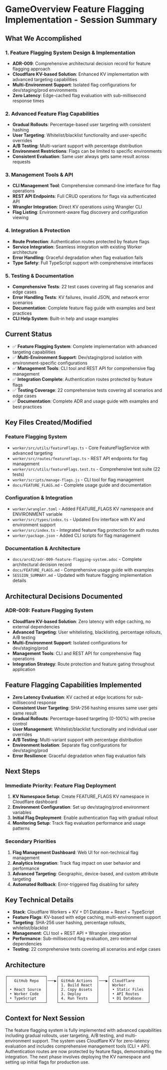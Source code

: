 # GameOverview Feature Flagging Implementation - Session Summary

## What We Accomplished

### 1. Feature Flagging System Design & Implementation
- **ADR-009**: Comprehensive architectural decision record for feature flagging approach
- **Cloudflare KV-based Solution**: Enhanced KV implementation with advanced targeting capabilities
- **Multi-Environment Support**: Isolated flag configurations for dev/staging/prod environments
- **Zero Latency**: Edge-cached flag evaluation with sub-millisecond response times

### 2. Advanced Feature Flag Capabilities
- **Gradual Rollouts**: Percentage-based user targeting with consistent hashing
- **User Targeting**: Whitelist/blacklist functionality and user-specific overrides
- **A/B Testing**: Multi-variant support with percentage distribution
- **Environment Restrictions**: Flags can be limited to specific environments
- **Consistent Evaluation**: Same user always gets same result across requests

### 3. Management Tools & API
- **CLI Management Tool**: Comprehensive command-line interface for flag operations
- **REST API Endpoints**: Full CRUD operations for flags via authenticated API
- **Wrangler Integration**: Direct KV operations using Wrangler CLI
- **Flag Listing**: Environment-aware flag discovery and configuration viewing

### 4. Integration & Protection
- **Route Protection**: Authentication routes protected by feature flags
- **Service Integration**: Seamless integration with existing Worker architecture
- **Error Handling**: Graceful degradation when flag evaluation fails
- **Type Safety**: Full TypeScript support with comprehensive interfaces

### 5. Testing & Documentation
- **Comprehensive Tests**: 22 test cases covering all flag scenarios and edge cases
- **Error Handling Tests**: KV failures, invalid JSON, and network error scenarios
- **Documentation**: Complete feature flag guide with examples and best practices
- **CLI Help System**: Built-in help and usage examples

## Current Status
- ✅ **Feature Flagging System**: Complete implementation with advanced targeting capabilities
- ✅ **Multi-Environment Support**: Dev/staging/prod isolation with environment-specific configurations
- ✅ **Management Tools**: CLI tool and REST API for comprehensive flag management
- ✅ **Integration Complete**: Authentication routes protected by feature flags
- ✅ **Testing Coverage**: 22 comprehensive tests covering all scenarios and edge cases
- ✅ **Documentation**: Complete ADR and usage guide with examples and best practices

## Key Files Created/Modified

### Feature Flagging System
- `worker/src/utils/featureFlags.ts` - Core FeatureFlagService with advanced targeting
- `worker/src/routes/featureFlags.ts` - REST API endpoints for flag management
- `worker/src/utils/featureFlags.test.ts` - Comprehensive test suite (22 tests)
- `worker/scripts/manage-flags.js` - CLI tool for flag management
- `docs/FEATURE_FLAGS.md` - Complete usage guide and documentation

### Configuration & Integration
- `worker/wrangler.toml` - Added FEATURE_FLAGS KV namespace and ENVIRONMENT variable
- `worker/src/types/index.ts` - Updated Env interface with KV and environment support
- `worker/src/index.ts` - Integrated feature flag protection for auth routes
- `worker/package.json` - Added CLI scripts for flag management

### Documentation & Architecture
- `docs/arc42/adr-009-feature-flagging-system.adoc` - Complete architectural decision record
- `docs/FEATURE_FLAGS.md` - Comprehensive usage guide with examples
- `SESSION_SUMMARY.md` - Updated with feature flagging implementation details

## Architectural Decisions Documented

### ADR-009: Feature Flagging System
- **Cloudflare KV-based Solution**: Zero latency with edge caching, no external dependencies
- **Advanced Targeting**: User whitelisting, blacklisting, percentage rollouts, A/B testing
- **Multi-Environment Support**: Isolated configurations for dev/staging/prod
- **Management Tools**: CLI and REST API for comprehensive flag operations
- **Integration Strategy**: Route protection and feature gating throughout application

## Feature Flagging Capabilities Implemented
- **Zero Latency Evaluation**: KV cached at edge locations for sub-millisecond response
- **Consistent User Targeting**: SHA-256 hashing ensures same user gets same result
- **Gradual Rollouts**: Percentage-based targeting (0-100%) with precise control
- **User Management**: Whitelist/blacklist functionality and individual user overrides
- **A/B Testing**: Multi-variant support with percentage distribution
- **Environment Isolation**: Separate flag configurations for dev/staging/prod
- **Error Resilience**: Graceful degradation when flag evaluation fails

## Next Steps

### Immediate Priority: Feature Flag Deployment
1. **KV Namespace Setup**: Create FEATURE_FLAGS KV namespace in Cloudflare dashboard
2. **Environment Configuration**: Set up dev/staging/prod environment variables
3. **Initial Flag Deployment**: Enable authentication flag with gradual rollout
4. **Monitoring Setup**: Track flag evaluation performance and usage patterns

### Secondary Priorities
1. **Flag Management Dashboard**: Web UI for non-technical flag management
2. **Analytics Integration**: Track flag impact on user behavior and performance
3. **Advanced Targeting**: Geographic, device-based, and custom attribute targeting
4. **Automated Rollback**: Error-triggered flag disabling for safety

## Key Technical Details
- **Stack**: Cloudflare Workers + KV + D1 Database + React + TypeScript
- **Feature Flags**: KV-based with edge caching, multi-environment support
- **Targeting**: SHA-256 user hashing, percentage rollouts, whitelist/blacklist
- **Management**: CLI tool + REST API + Wrangler integration
- **Performance**: Sub-millisecond flag evaluation, zero external dependencies
- **Testing**: 22 comprehensive tests covering all scenarios and edge cases

## Architecture
```
┌─────────────────┐    ┌─────────────────┐    ┌─────────────────┐
│   GitHub Repo   │───▶│ GitHub Actions  │───▶│ Cloudflare      │
│                 │    │ 1. Build React  │    │ Worker          │
│ • React Source  │    │ 2. Copy Assets  │    │ • Static Files  │
│ • Worker Code   │    │ 3. Deploy       │    │ • API Routes    │
│ • TypeScript    │    │ 4. Run Tests    │    │ • D1 Database   │
└─────────────────┘    └─────────────────┘    └─────────────────┘
```

## Context for Next Session
The feature flagging system is fully implemented with advanced capabilities including gradual rollouts, user targeting, A/B testing, and multi-environment support. The system uses Cloudflare KV for zero-latency evaluation and includes comprehensive management tools (CLI + API). Authentication routes are now protected by feature flags, demonstrating the integration. The next phase involves deploying the KV namespace and setting up initial flags for production use.
